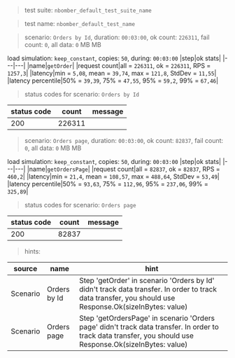 > test suite: `nbomber_default_test_suite_name`

> test name: `nbomber_default_test_name`

> scenario: `Orders by Id`, duration: `00:03:00`, ok count: `226311`, fail count: `0`, all data: `0` MB MB

load simulation: `keep_constant`, copies: `50`, during: `00:03:00`
|step|ok stats|
|---|---|
|name|`getOrder`|
|request count|all = `226311`, ok = `226311`, RPS = `1257,3`|
|latency|min = `5,08`, mean = `39,74`, max = `121,8`, StdDev = `11,55`|
|latency percentile|50% = `39,39`, 75% = `47,55`, 95% = `59,2`, 99% = `67,46`|
> status codes for scenario: `Orders by Id`

|status code|count|message|
|---|---|---|
|200|226311||

> scenario: `Orders page`, duration: `00:03:00`, ok count: `82837`, fail count: `0`, all data: `0` MB MB

load simulation: `keep_constant`, copies: `50`, during: `00:03:00`
|step|ok stats|
|---|---|
|name|`getOrdersPage`|
|request count|all = `82837`, ok = `82837`, RPS = `460,2`|
|latency|min = `21,4`, mean = `108,57`, max = `488,64`, StdDev = `53,49`|
|latency percentile|50% = `93,63`, 75% = `112,96`, 95% = `237,06`, 99% = `325,89`|
> status codes for scenario: `Orders page`

|status code|count|message|
|---|---|---|
|200|82837||

> hints:

|source|name|hint|
|---|---|---|
|Scenario|Orders by Id|Step 'getOrder' in scenario 'Orders by Id' didn't track data transfer. In order to track data transfer, you should use Response.Ok(sizeInBytes: value)|
|Scenario|Orders page|Step 'getOrdersPage' in scenario 'Orders page' didn't track data transfer. In order to track data transfer, you should use Response.Ok(sizeInBytes: value)|
